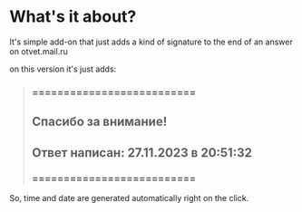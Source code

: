 # What's it about?

It's simple add-on that just adds a kind of signature to the end of an answer on otvet.mail.ru

on this version it's just adds:

> ### ==========================
>
> ## Спасибо за внимание!
>
> ## Ответ написан: 27.11.2023 в 20:51:32
>
> ### ==========================

So, time and date are generated automatically right on the click.
